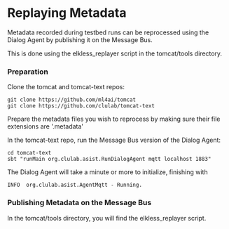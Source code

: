 
# Replaying Metadata 

Metadata recorded during testbed runs can be reprocessed using the Dialog Agent by publishing it on the Message Bus.

This is done using the elkless_replayer script in the tomcat/tools directory.

### Preparation

Clone the tomcat and tomcat-text repos:

```
git clone https://github.com/ml4ai/tomcat
git clone https://github.com/clulab/tomcat-text
```

Prepare the metadata files you wish to reprocess by making sure their file extensions are '.metadata'

In the tomcat-text repo, run the Message Bus version of the Dialog Agent:

```
cd tomcat-text
sbt "runMain org.clulab.asist.RunDialogAgent mqtt localhost 1883"
```

The Dialog Agent will take a minute or more to initialize, finishing with  
```
INFO  org.clulab.asist.AgentMqtt - Running.
```




### Publishing Metadata on the Message Bus




In the tomcat/tools directory, you will find the elkless_replayer script.

